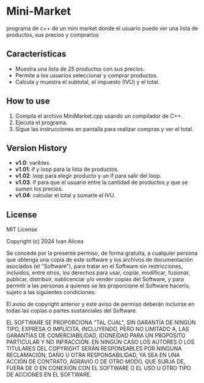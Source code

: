 # Mini-Market
programa de c++ de un mini market donde el usuario puede ver una lista de productos, sus precios y comprarlos

## Características
- Muestra una lista de 25 productos con sus precios.
- Permite a los usuarios seleccionar y comprar productos.
- Calcula y muestra el subtotal, el impuesto (IVU) y el total.

## How to use
1. Compila el archivo MiniMarket.cpp usando un compilador de C++.
2. Ejecuta el programa.
3. Sigue las instrucciones en pantalla para realizar compras y ver el total.

## Version History
- **v1.0**: varibles.
- **v1.01**: if y loop para la lista de productos.
- **v1.02**: loop para elegir producto y un if para salir del loop.
- **v1.03**: if para que el usuario entre la cantidad de productos y que se sumen los precios.
- **v1.04**: calcular el total y sumarle el IVU.

## License
MIT License

Copyright (c) 2024 Ivan Alicea

Se concede por la presente permiso, de forma gratuita, a cualquier persona que obtenga una copia
de este software y los archivos de documentación asociados (el "Software"), para tratar
en el Software sin restricciones, incluidos, entre otros, los derechos
para usar, copiar, modificar, fusionar, publicar, distribuir, sublicenciar y/o vender
copias del Software, y para permitir a las personas a quienes se les proporcione el Software
hacerlo, sujeto a las siguientes condiciones:

El aviso de copyright anterior y este aviso de permiso deberán incluirse en todas
las copias o partes sustanciales del Software.

EL SOFTWARE SE PROPORCIONA "TAL CUAL", SIN GARANTÍA DE NINGÚN TIPO, EXPRESA O IMPLÍCITA,
INCLUYENDO, PERO NO LIMITADO A, LAS GARANTÍAS DE COMERCIABILIDAD,
IDONEIDAD PARA UN PROPÓSITO PARTICULAR Y NO INFRACCIÓN. EN NINGÚN CASO LOS AUTORES O
LOS TITULARES DEL COPYRIGHT SERÁN RESPONSABLES POR NINGUNA RECLAMACIÓN, DAÑO U OTRA RESPONSABILIDAD,
YA SEA EN UNA ACCIÓN DE CONTRATO, AGRAVIO O DE OTRO MODO, QUE SURJA DE, FUERA DE O EN CONEXIÓN
CON EL SOFTWARE O EL USO U OTRO TIPO DE ACCIONES EN EL SOFTWARE.

